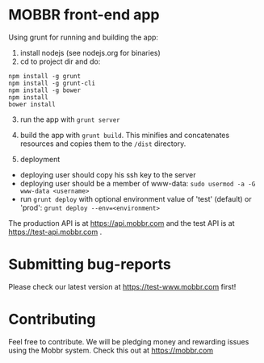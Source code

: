MOBBR front-end app
===================

Using grunt for running and building the app:

1. install nodejs (see nodejs.org for binaries)
2. cd to project dir and do:
```
npm install -g grunt
npm install -g grunt-cli
npm install -g bower
npm install
bower install
```
3. run the app with ```grunt server```
4. build the app with ```grunt build```. This minifies and concatenates resources and copies them to the ```/dist``` directory.

5. deployment
- deploying user should copy his ssh key to the server
- deploying user should be a member of www-data: ```sudo usermod -a -G www-data <username>```
- run ```grunt deploy``` with optional environment value of 'test' (default) or 'prod': ```grunt deploy --env=<environment>``` 

The production API is at https://api.mobbr.com and the test API is at https://test-api.mobbr.com .  


Submitting bug-reports
======================

Please check our latest version at https://test-www.mobbr.com first!

Contributing
============

Feel free to contribute. We will be pledging money and rewarding issues using the Mobbr system. Check this out at https://mobbr.com
